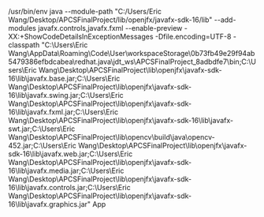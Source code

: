 /usr/bin/env java --module-path "C:/Users/Eric Wang/Desktop/APCSFinalProject/lib/openjfx/javafx-sdk-16/lib" --add-modules javafx.controls,javafx.fxml --enable-preview -XX:+ShowCodeDetailsInExceptionMessages -Dfile.encoding=UTF-8 -classpath "C:\\Users\\Eric Wang\\AppData\\Roaming\\Code\\User\\workspaceStorage\\0b73fb49e29f94ab5479386efbdcabea\\redhat.java\\jdt_ws\\APCSFinalProject_8adbdfe7\\bin;C:\\Users\\Eric Wang\\Desktop\\APCSFinalProject\\lib\\openjfx\\javafx-sdk-16\\lib\\javafx.base.jar;C:\\Users\\Eric Wang\\Desktop\\APCSFinalProject\\lib\\openjfx\\javafx-sdk-16\\lib\\javafx.swing.jar;C:\\Users\\Eric Wang\\Desktop\\APCSFinalProject\\lib\\openjfx\\javafx-sdk-16\\lib\\javafx.fxml.jar;C:\\Users\\Eric Wang\\Desktop\\APCSFinalProject\\lib\\openjfx\\javafx-sdk-16\\lib\\javafx-swt.jar;C:\\Users\\Eric Wang\\Desktop\\APCSFinalProject\\lib\\opencv\\build\\java\\opencv-452.jar;C:\\Users\\Eric Wang\\Desktop\\APCSFinalProject\\lib\\openjfx\\javafx-sdk-16\\lib\\javafx.web.jar;C:\\Users\\Eric Wang\\Desktop\\APCSFinalProject\\lib\\openjfx\\javafx-sdk-16\\lib\\javafx.media.jar;C:\\Users\\Eric Wang\\Desktop\\APCSFinalProject\\lib\\openjfx\\javafx-sdk-16\\lib\\javafx.controls.jar;C:\\Users\\Eric Wang\\Desktop\\APCSFinalProject\\lib\\openjfx\\javafx-sdk-16\\lib\\javafx.graphics.jar" App